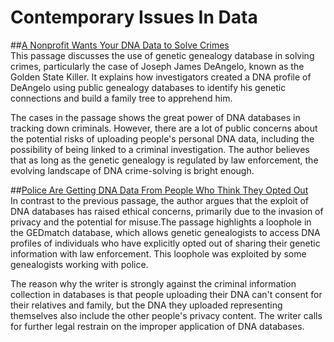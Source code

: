 # Contemporary Issues In Data

##[A Nonprofit Wants Your DNA Data to Solve Crimes](https://www.wired.com/story/genetic-genealogy-nonprofit-dna-database/)  
This passage discusses the use of genetic genealogy database in solving crimes, particularly the case of Joseph James DeAngelo, known as the Golden State Killer. It explains how investigators created a DNA profile of DeAngelo using public genealogy databases to identify his genetic connections and build a family tree to apprehend him. 

The cases in the passage shows the great power of DNA databases in tracking down criminals. However, there are a lot of public concerns about the potential risks of uploading people's personal DNA data, including the possibility of being linked to a criminal investigation. The author believes that as long as the genetic genealogy is regulated by law enforcement, the evolving landscape of DNA crime-solving is bright enough.


##[Police Are Getting DNA Data From People Who Think They Opted Out](https://theintercept.com/2023/08/18/gedmatch-dna-police-forensic-genetic-genealogy/)  
In contrast to the previous passage, the author argues that the exploit of DNA databases has raised ethical concerns, primarily due to the invasion of privacy and the potential for misuse.The passage highlights a loophole in the GEDmatch database, which allows genetic genealogists to access DNA profiles of individuals who have explicitly opted out of sharing their genetic information with law enforcement. This loophole was exploited by some genealogists working with police. 

The reason why the writer is strongly against the criminal information collection in databases is that people uploading their DNA can't consent for their relatives and family, but the DNA they uploaded representing themselves also include the other people's privacy content. The writer calls for further legal restrain on the improper application of DNA databases.